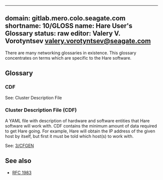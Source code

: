 <!--
  Copyright (c) 2020 Seagate Technology LLC and/or its Affiliates

  Licensed under the Apache License, Version 2.0 (the "License");
  you may not use this file except in compliance with the License.
  You may obtain a copy of the License at

      http://www.apache.org/licenses/LICENSE-2.0

  Unless required by applicable law or agreed to in writing, software
  distributed under the License is distributed on an "AS IS" BASIS,
  WITHOUT WARRANTIES OR CONDITIONS OF ANY KIND, either express or implied.
  See the License for the specific language governing permissions and
  limitations under the License.

  For any questions about this software or licensing,
  please email opensource@seagate.com or cortx-questions@seagate.com.
-->

---
domain: gitlab.mero.colo.seagate.com
shortname: 10/GLOSS
name: Hare User's Glossary
status: raw
editor: Valery V. Vorotyntsev <valery.vorotyntsev@seagate.com>
---

There are many networking glossaries in existence.  This glossary
concentrates on terms which are specific to the Hare software.

## Glossary

### CDF

See: Cluster Description File

### Cluster Description File (CDF)

A YAML file with description of hardware and software entities that
Hare software will work with.  CDF contains the minimum amount of data
required to get Hare going.  For example, Hare will obtain the IP
address of the given host by itself, but first it must be told which
host(s) to work with.

See: [3/CFGEN](rfc/3/README.md)

<!-- XXX Other definitions that we might want to add:

     - cfgen
     - ? cluster
     - hax
 -->

## See also

* [RFC 1983](https://www.rfc-editor.org/rfc/rfc1983.html)
